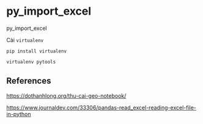 # py_import_excel
py_import_excel

Cài `virtualenv`

`pip install virtualenv`

```python
virtualenv pytools

```



## References

https://dothanhlong.org/thu-cai-geo-notebook/

https://www.journaldev.com/33306/pandas-read_excel-reading-excel-file-in-python

